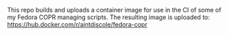 This repo builds and uploads a container image for use in the
CI of some of my Fedora COPR managing scripts. The resulting
image is uploaded to: https://hub.docker.com/r/aintdiscole/fedora-copr
